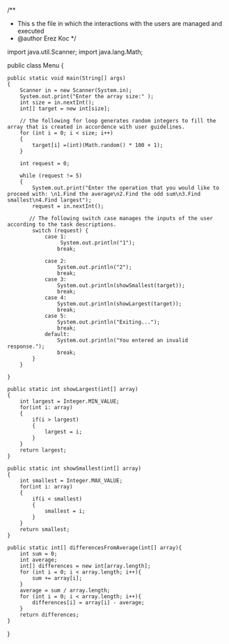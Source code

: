 
/**
 * This s the file in which the interactions with the users are managed and executed
 * @author Erez Koc
 */

import java.util.Scanner;
import java.lang.Math;

public class Menu 
{

    public static void main(String[] args)
    {
        Scanner in = new Scanner(System.in); 
        System.out.print("Enter the array size:" );
        int size = in.nextInt();
        int[] target = new int[size];
        
        // the following for loop generates random integers to fill the array that is created in accordence with user guidelines.
        for (int i = 0; i < size; i++)
        {
            target[i] =(int)(Math.random() * 100 + 1);
        }

        int request = 0;

        while (request != 5)
        {
            System.out.print("Enter the operation that you would like to proceed with: \n1.Find the average\n2.Find the odd sum\n3.Find smallest\n4.Find largest");
            request = in.nextInt();

           // The following switch case manages the inputs of the user according to the task descriptions.
            switch (request) {
                case 1:
                     System.out.println("1");
                    break;
            
                case 2:
                    System.out.println("2");
                    break;
                case 3:
                    System.out.println(showSmallest(target));
                    break;  
                case 4:
                    System.out.println(showLargest(target));
                    break;
                case 5:
                    System.out.println("Exiting..."); 
                    break;
                default:
                    System.out.println("You entered an invalid response.");
                    break; 
            } 
        }

    }

    public static int showLargest(int[] array)
    {
        int largest = Integer.MIN_VALUE;
        for(int i: array)
        {
            if(i > largest)
            {
                largest = i;
            }
        }
        return largest;
    }

    public static int showSmallest(int[] array)
    {
        int smallest = Integer.MAX_VALUE;
        for(int i: array)
        {
            if(i < smallest)
            {
                smallest = i;
            }
        }
        return smallest;
    }
    
    public static int[] differencesFromAverage(int[] array){
        int sum = 0;
        int average;
        int[] differences = new int[array.length];
        for (int i = 0; i < array.length; i++){
            sum += array[i];
        }
        average = sum / array.length;
        for (int i = 0; i < array.length; i++){
            differences[i] = array[i] - average;
        }
        return differences;
    }
}
